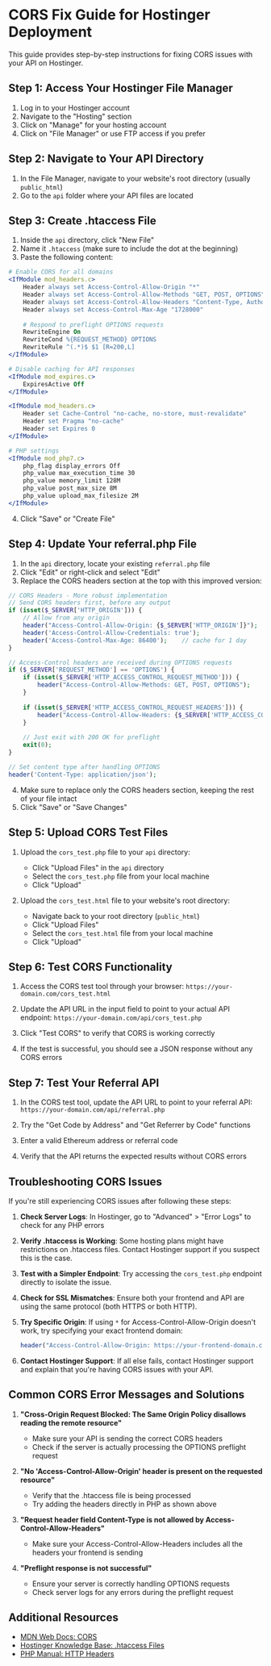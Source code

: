 # CORS Fix Guide for Hostinger Deployment

This guide provides step-by-step instructions for fixing CORS issues with your API on Hostinger.

## Step 1: Access Your Hostinger File Manager

1. Log in to your Hostinger account
2. Navigate to the "Hosting" section
3. Click on "Manage" for your hosting account
4. Click on "File Manager" or use FTP access if you prefer

## Step 2: Navigate to Your API Directory

1. In the File Manager, navigate to your website's root directory (usually `public_html`)
2. Go to the `api` folder where your API files are located

## Step 3: Create .htaccess File

1. Inside the `api` directory, click "New File"
2. Name it `.htaccess` (make sure to include the dot at the beginning)
3. Paste the following content:

```apache
# Enable CORS for all domains
<IfModule mod_headers.c>
    Header always set Access-Control-Allow-Origin "*"
    Header always set Access-Control-Allow-Methods "GET, POST, OPTIONS"
    Header always set Access-Control-Allow-Headers "Content-Type, Authorization"
    Header always set Access-Control-Max-Age "1728000"
    
    # Respond to preflight OPTIONS requests
    RewriteEngine On
    RewriteCond %{REQUEST_METHOD} OPTIONS
    RewriteRule ^(.*)$ $1 [R=200,L]
</IfModule>

# Disable caching for API responses
<IfModule mod_expires.c>
    ExpiresActive Off
</IfModule>

<IfModule mod_headers.c>
    Header set Cache-Control "no-cache, no-store, must-revalidate"
    Header set Pragma "no-cache"
    Header set Expires 0
</IfModule>

# PHP settings
<IfModule mod_php7.c>
    php_flag display_errors Off
    php_value max_execution_time 30
    php_value memory_limit 128M
    php_value post_max_size 8M
    php_value upload_max_filesize 2M
</IfModule>
```

4. Click "Save" or "Create File"

## Step 4: Update Your referral.php File

1. In the `api` directory, locate your existing `referral.php` file
2. Click "Edit" or right-click and select "Edit"
3. Replace the CORS headers section at the top with this improved version:

```php
// CORS Headers - More robust implementation
// Send CORS headers first, before any output
if (isset($_SERVER['HTTP_ORIGIN'])) {
    // Allow from any origin
    header("Access-Control-Allow-Origin: {$_SERVER['HTTP_ORIGIN']}");
    header('Access-Control-Allow-Credentials: true');
    header('Access-Control-Max-Age: 86400');    // cache for 1 day
}

// Access-Control headers are received during OPTIONS requests
if ($_SERVER['REQUEST_METHOD'] == 'OPTIONS') {
    if (isset($_SERVER['HTTP_ACCESS_CONTROL_REQUEST_METHOD'])) {
        header("Access-Control-Allow-Methods: GET, POST, OPTIONS");
    }
    
    if (isset($_SERVER['HTTP_ACCESS_CONTROL_REQUEST_HEADERS'])) {
        header("Access-Control-Allow-Headers: {$_SERVER['HTTP_ACCESS_CONTROL_REQUEST_HEADERS']}");
    }
    
    // Just exit with 200 OK for preflight
    exit(0);
}

// Set content type after handling OPTIONS
header('Content-Type: application/json');
```

4. Make sure to replace only the CORS headers section, keeping the rest of your file intact
5. Click "Save" or "Save Changes"

## Step 5: Upload CORS Test Files

1. Upload the `cors_test.php` file to your `api` directory:
   - Click "Upload Files" in the `api` directory
   - Select the `cors_test.php` file from your local machine
   - Click "Upload"

2. Upload the `cors_test.html` file to your website's root directory:
   - Navigate back to your root directory (`public_html`)
   - Click "Upload Files"
   - Select the `cors_test.html` file from your local machine
   - Click "Upload"

## Step 6: Test CORS Functionality

1. Access the CORS test tool through your browser:
   `https://your-domain.com/cors_test.html`

2. Update the API URL in the input field to point to your actual API endpoint:
   `https://your-domain.com/api/cors_test.php`

3. Click "Test CORS" to verify that CORS is working correctly

4. If the test is successful, you should see a JSON response without any CORS errors

## Step 7: Test Your Referral API

1. In the CORS test tool, update the API URL to point to your referral API:
   `https://your-domain.com/api/referral.php`

2. Try the "Get Code by Address" and "Get Referrer by Code" functions

3. Enter a valid Ethereum address or referral code

4. Verify that the API returns the expected results without CORS errors

## Troubleshooting CORS Issues

If you're still experiencing CORS issues after following these steps:

1. **Check Server Logs**: In Hostinger, go to "Advanced" > "Error Logs" to check for any PHP errors

2. **Verify .htaccess is Working**: Some hosting plans might have restrictions on .htaccess files. Contact Hostinger support if you suspect this is the case.

3. **Test with a Simpler Endpoint**: Try accessing the `cors_test.php` endpoint directly to isolate the issue.

4. **Check for SSL Mismatches**: Ensure both your frontend and API are using the same protocol (both HTTPS or both HTTP).

5. **Try Specific Origin**: If using `*` for Access-Control-Allow-Origin doesn't work, try specifying your exact frontend domain:
   ```php
   header("Access-Control-Allow-Origin: https://your-frontend-domain.com");
   ```

6. **Contact Hostinger Support**: If all else fails, contact Hostinger support and explain that you're having CORS issues with your API.

## Common CORS Error Messages and Solutions

1. **"Cross-Origin Request Blocked: The Same Origin Policy disallows reading the remote resource"**
   - Make sure your API is sending the correct CORS headers
   - Check if the server is actually processing the OPTIONS preflight request

2. **"No 'Access-Control-Allow-Origin' header is present on the requested resource"**
   - Verify that the .htaccess file is being processed
   - Try adding the headers directly in PHP as shown above

3. **"Request header field Content-Type is not allowed by Access-Control-Allow-Headers"**
   - Make sure your Access-Control-Allow-Headers includes all the headers your frontend is sending

4. **"Preflight response is not successful"**
   - Ensure your server is correctly handling OPTIONS requests
   - Check server logs for any errors during the preflight request

## Additional Resources

- [MDN Web Docs: CORS](https://developer.mozilla.org/en-US/docs/Web/HTTP/CORS)
- [Hostinger Knowledge Base: .htaccess Files](https://support.hostinger.com/en/articles/1583296-what-is-htaccess-file-and-how-to-use-it)
- [PHP Manual: HTTP Headers](https://www.php.net/manual/en/function.header.php)